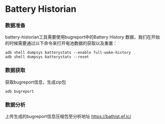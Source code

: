 # Battery Historian

### 数据准备
battery-historian工具需要使用bugreport中的Battery History
数据，我们在开始的时候需要通过以下命令来打开电池数据的获取以及重置：

```
adb shell dumpsys batterystats --enable full-wake-history
adb shell dumpsys batterystats --reset
```

### 数据获取
获取bugreport信息，生成zip包
```
adb bugreport
```

### 数据分析

上传生成的bugreport信息压缩包至分析地址
https://bathist.ef.lc/
